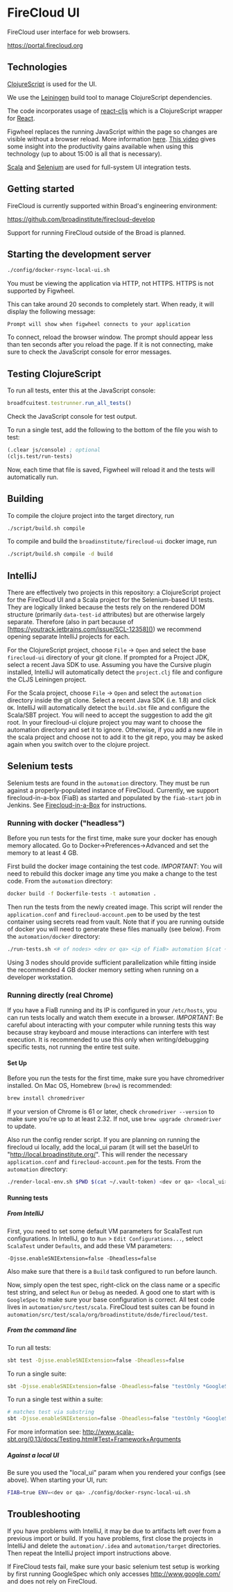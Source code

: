 # FireCloud UI

FireCloud user interface for web browsers.

https://portal.firecloud.org

## Technologies

[ClojureScript](https://github.com/clojure/clojurescript) is used for the UI.

We use the [Leiningen](http://leiningen.org/) build tool to manage ClojureScript dependencies.

The code incorporates usage of [react-cljs](https://github.com/dmohs/react-cljs) which is a ClojureScript wrapper for [React](https://facebook.github.io/react/).

Figwheel replaces the running JavaScript within the page so changes are visible without a browser reload. More information [here](https://github.com/bhauman/lein-figwheel). [This video](https://www.youtube.com/watch?v=j-kj2qwJa_E) gives some insight into the productivity gains available when using this technology (up to about 15:00 is all that is necessary).

[Scala](http://www.scala-lang.org/) and [Selenium](http://seleniumhq.org/) are used for full-system UI integration tests.

## Getting started

FireCloud is currently supported within Broad's engineering environment:

https://github.com/broadinstitute/firecloud-develop

Support for running FireCloud outside of the Broad is planned.

## Starting the development server

```bash
./config/docker-rsync-local-ui.sh
```

You must be viewing the application via HTTP, not HTTPS. HTTPS is not supported by Figwheel.

This can take around 20 seconds to completely start. When ready, it will display the following message:

```
Prompt will show when figwheel connects to your application
```

To connect, reload the browser window. The prompt should appear less than ten seconds after you reload the page. If it is not connecting, make sure to check the JavaScript console for error messages.

## Testing ClojureScript

To run all tests, enter this at the JavaScript console:

```javascript
broadfcuitest.testrunner.run_all_tests()
```

Check the JavaScript console for test output.

To run a single test, add the following to the bottom of the file you wish to test:

```clojure
(.clear js/console) ; optional
(cljs.test/run-tests)
```

Now, each time that file is saved, Figwheel will reload it and the tests will automatically run.

## Building

To compile the clojure project into the target directory, run 

```bash
./script/build.sh compile
```

To compile and build the `broadinstitute/firecloud-ui` docker image, run

```bash
./script/build.sh compile -d build
```

## IntelliJ

There are effectively two projects in this repository: a ClojureScript project for the
FireCloud UI and a Scala project for the Selenium-based UI tests. They are logically
linked because the tests rely on the rendered DOM structure (primarily `data-test-id`
attributes) but are otherwise largely separate. Therefore (also in part because of
[https://youtrack.jetbrains.com/issue/SCL-12358]()) we recommend opening
separate IntelliJ projects for each.

For the ClojureScript project, choose `File` -> `Open` and select the base `firecloud-ui`
directory of your git clone. If prompted for a Project JDK, select a recent Java SDK to
use. Assuming you have the Cursive plugin installed, IntelliJ will automatically detect
the `project.clj` file and configure the CLJS Leiningen project.

For the Scala project, choose `File` -> `Open` and select the `automation` directory
inside the git clone. Select a recent Java SDK (i.e. 1.8) and click `OK`. IntelliJ will
automatically detect the `build.sbt` file and configure the Scala/SBT project. You will
need to accept the suggestion to add the git root. In your firecloud-ui clojure project
you may want to choose the automation directory and set it to ignore. Otherwise, if you
add a new file in the scala project and choose not to add it to the git repo, you may be
asked again when you switch over to the clojure project.

## Selenium tests

Selenium tests are found in the `automation` directory. They must be run against a
properly-populated instance of FireCloud. Currently, we support firecloud-in-a-box (FiaB) as started
and populated by the `fiab-start` job in Jenkins. See
[Firecloud-in-a-Box](https://broadinstitute.atlassian.net/wiki/spaces/GAWB/pages/114755655/Firecloud-in-a-Box)
for instructions.

### Running with docker ("headless")

Before you run tests for the first time, make sure your docker has enough memory allocated. Go to
Docker->Preferences->Advanced and set the memory to at least 4 GB. 

First build the docker image containing the test code. _IMPORTANT_: You will need to rebuild this
docker image any time you make a change to the test code. From the `automation` directory:

```bash
docker build -f Dockerfile-tests -t automation .
```

Then run the tests from the newly created image. This script will render the
`application.conf` and `firecloud-account.pem` to be used by the test container using secrets read
from vault. Note that if you are running outside of docker you will need to generate these files
manually (see below). From the `automation/docker` directory:

```bash
./run-tests.sh <# of nodes> <dev or qa> <ip of FiaB> automation $(cat ~/.vault-token)
```

Using 3 nodes should provide sufficient parallelization while fitting inside the recommended 4 GB
docker memory setting when running on a developer workstation.

### Running directly (real Chrome)

If you have a FiaB running and its IP is configured in your `/etc/hosts`, you can run tests locally
and watch them execute in a browser. _IMPORTANT_: Be careful about interacting with your computer
while running tests this way because stray keyboard and mouse interactions can interfere with test
execution. It is recommended to use this only when writing/debugging specific tests, not running the
entire test suite. 

#### Set Up

Before you run the tests for the first time, make sure you have chromedriver installed. On Mac OS,
Homebrew (`brew`) is recommended:

```bash
brew install chromedriver
```

If your version of Chrome is 61 or later, check `chromedriver --version` to make sure you're up to
at least 2.32. If not, use `brew upgrade chromedriver` to update.
 
Also run the config render script. If you are planning on running the firecloud ui locally, add the local_ui param (it will set the baseUrl to "http://local.broadinstitute.org/". This will render the necessary `application.conf` and `firecloud-account.pem` for the tests. From the `automation` directory:

```bash
./render-local-env.sh $PWD $(cat ~/.vault-token) <dev or qa> <local_ui>
```

#### Running tests

##### From IntelliJ

First, you need to set some default VM parameters for ScalaTest run configurations. In IntelliJ, go
to `Run` > `Edit Configurations...`, select `ScalaTest` under `Defaults`, and add these VM
parameters:
```
-Djsse.enableSNIExtension=false -Dheadless=false
```

Also make sure that there is a `Build` task configured to run before launch.

Now, simply open the test spec, right-click on the class name or a specific test string, and select
`Run` or `Debug` as needed. A good one to start with is `GoogleSpec` to make sure your base
configuration is correct. All test code lives in `automation/src/test/scala`. FireCloud test suites
can be found in `automation/src/test/scala/org/broadinstitute/dsde/firecloud/test`.

##### From the command line

To run all tests:

```bash
sbt test -Djsse.enableSNIExtension=false -Dheadless=false
```

To run a single suite:

```bash
sbt -Djsse.enableSNIExtension=false -Dheadless=false "testOnly *GoogleSpec"
```

To run a single test within a suite:

```bash
# matches test via substring
sbt -Djsse.enableSNIExtension=false -Dheadless=false "testOnly *GoogleSpec -- -z \"have a search field\""
```

For more information see: http://www.scala-sbt.org/0.13/docs/Testing.html#Test+Framework+Arguments

##### Against a local UI

Be sure you used the "local_ui" param when you rendered your configs (see above). When starting your UI, run:

```bash
FIAB=true ENV=<dev or qa> ./config/docker-rsync-local-ui.sh
```

## Troubleshooting

If you have problems with IntelliJ, it may be due to artifacts left over from a previous import or
build. If you have problems, first close the projects in IntelliJ and delete the `automation/.idea`
and `automation/target` directories. Then repeat the IntelliJ project import instructions above.

If FireCloud tests fail, make sure your basic selenium test setup is working by first running
GoogleSpec which only accesses http://www.google.com/ and does not rely on FireCloud.
